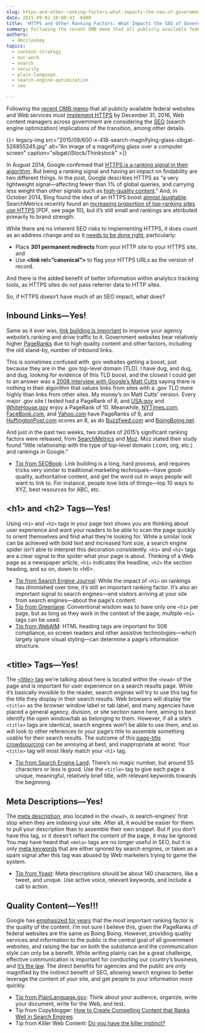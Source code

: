 ```yaml
---
slug: https-and-other-ranking-factors-what-impacts-the-seo-of-government-websites
date: 2015-09-02 10:00:43 -0400
title: 'HTTPS and Other Ranking Factors: What Impacts the SEO of Government Websites?'
summary: Following the recent OMB memo that all publicly available federal websites and Web services must implement HTTPS by December 31, 2016, Web content managers across government are considering the SEO (search engine optimization) implications of the transition, among other details.
authors:
  - dmccleskey
topics:
  - content-strategy
  - our-work
  - search
  - security
  - plain-language
  - search-engine-optimization
  - seo

---
```


Following the [recent OMB memo](https://https.cio.gov/) that all publicly available federal websites and Web services must [implement HTTPS](http://www.digitalgov.gov/2015/07/21/an-introduction-to-https-by-18f-and-digitalgov-university/) by December 31, 2016, Web content managers across government are considering the [SEO](http://search.digitalgov.gov/blog/seo-joe-pagano.html) (search engine optimization) implications of the transition, among other details.

{{< legacy-img src="2015/09/600-x-418-search-magnifying-glass-sibgat-526855245.jpg" alt="An image of a magnifying glass over a computer screen" caption="sibgat/iStock/Thinkstock" >}}

In August 2014, Google confirmed that [HTTPS is a ranking signal in their algorithm](http://googlewebmastercentral.blogspot.com/2014/08/https-as-ranking-signal.html). But being a ranking signal and having an impact on findability are two different things. In the post, Google describes HTTPS as “a very lightweight signal—affecting fewer than 1% of global queries, and carrying less weight than other signals such as [high-quality content](https://support.google.com/webmasters/answer/6001093).” And, in October 2014, Bing found the idea of an HTTPS boost [almost laughable](https://www.seroundtable.com/bing-https-ranking-19243.html). SearchMetrics recently found an [increasing proportion of top-ranking sites use HTTPS](http://www.searchmetrics.com/wp-content/uploads/Ranking-Factors-2015-Whitepaper-US.pdf) [PDF, see page 10], but it’s still small and rankings are attributed primarily to brand strength.

While there are no inherent SEO risks to implementing HTTPS, it does count as an address change and so it [needs to be done right](http://searchengineland.com/google-starts-giving-ranking-boost-secure-httpsssl-sites-199446/), particularly:

* Place **301 permanent redirects** from your HTTP site to your HTTPS site, and
* Use **&#60;link rel=”canonical”&#62;** to flag your HTTPS URLs as the version of record.

And there is the added benefit of better information within analytics tracking tools, as HTTPS sites do not pass referrer data to HTTP sites.

So, if HTTPS doesn’t have much of an SEO impact, what does?

## Inbound Links—Yes!

Same as it ever was, [link building is important](https://moz.com/beginners-guide-to-seo/growing-popularity-and-links) to improve your agency website’s ranking and drive traffic to it. Government websites bear relatively higher [PageRanks](https://en.wikipedia.org/wiki/PageRank) due to high quality content and other factors, including the old stand-by, number of inbound links.

This is sometimes confused with .gov websites getting a boost, just because they are in the .gov top-level domain (TLD). I have dug, and dug, and dug, looking for evidence of this TLD boost, and the closest I could get to an answer was a [2008 interview with Google’s Matt Cutts](http://www.stephanspencer.com/matt-cutts-interview/) saying there is nothing in their algorithm that values links from sites with a .gov TLD more highly than links from other sites. My money’s on Matt Cutts’ version. Every major .gov site I tested had a PageRank of 8, and [USA.gov](https://www.usa.gov/) and [WhiteHouse.gov](https://www.whitehouse.gov/) enjoy a PageRank of 10\. Meanwhile, [NYTimes.com](http://www.nytimes.com/), [FaceBook.com](https://www.facebook.com/), and [Yahoo.com](https://www.yahoo.com/) have PageRanks of 9, and [HuffingtonPost.com](http://www.huffingtonpost.com/) scores an 8, as do [BuzzFeed.com](http://www.buzzfeed.com/) and [BoingBoing.net](http://boingboing.net/).

And just in the past two weeks, two studies of 2015’s significant ranking factors were released, from [SearchMetrics](http://pages.searchmetrics.com/rs/656-KWJ-035/images/Ranking-Factors-2015-Whitepaper-US_FINAL.pdf) and [Moz](https://moz.com/search-ranking-factors/correlations). Moz stated their study found “little relationship with the type of top-level domain (.com, org, etc.) and rankings in Google.”

* [Tip from SEOBook](http://www.seobook.com/archives/001792.shtml): Link building is a long, hard process, and requires tricks very similar to traditional marketing techniques—have good-quality, authoritative content, and get the word out in ways people will want to link to. For instance, people love lists of things—top 10 ways to XYZ, best resources for ABC, etc.

## &#60;h1&#62; and &#60;h2&#62; Tags—Yes!

Using <code>&#60;h1&#62;</code> and <code>&#60;h2&#62;</code> tags in your page text shows you are thinking about user experience and want your readers to be able to scan the page quickly to orient themselves and find what they’re looking for. While a similar look can be achieved with bold text and increased font size, a search engine spider isn’t able to interpret this decoration consistently. <code>&#60;h1&#62;</code> and <code>&#60;h2&#62;</code> tags are a clear signal to the spider what your page is about. Thinking of a Web page as a newspaper article, <code>&#60;h1&#62;</code> indicates the headline, <code>&#60;h2&#62;</code> the section heading, and so on, down to &#60;h6&#62;.

* [Tip from Search Engine Journal](http://www.searchenginejournal.com/in-2014-how-important-is-an-h1-tag-for-seo/): While the impact of <code>&#60;h1&#62;</code> on rankings has diminished over time, it’s still an important ranking factor. It’s also an important signal to search engines—and visitors arriving at your site from search engines—about the page’s content.
* [Tip from Greenlane](http://www.greenlaneseo.com/blog/2015/02/seo-101-seo-and-multiple-h1-tags/): Conventional wisdom was to have only one <code>&#60;h1&#62;</code> per page, but as long as they work in the context of the page, multiple <code>&#60;h1&#62;</code> tags can be used.
* [Tip from WebAIM](http://webaim.org/techniques/semanticstructure/): HTML heading tags are important for 508 compliance, so screen readers and other assistive technologies—which largely ignore visual styling—can determine a page’s information structure.

## &#60;title&#62; Tags—Yes!

The [&#60;title&#62; tag](http://www.digitalgov.gov/2014/03/28/plain-language-page-titles-more-important-than-ever/) we’re talking about here is located within the <code>&#60;head&#62;</code> of the page and is important for user experience on a search results page. While it’s basically invisible to the reader, search engines will try to use this tag for the title they display in their search results. Web browsers will display the <code>&#60;title&#62;</code> as the browser window label or tab label, and many agencies have placed a general agency, division, or site section name here, aiming to best identify the open window/tab as belonging to them. However, if all a site’s <code>&#60;title&#62;</code> tags are identical, search engines won’t be able to use them, and so will look to other references to your page’s title to assemble something usable for their search results. The outcome of this [page-title crowdsourcing](https://blogs.bing.com/webmaster/2014/06/23/how-does-bing-choose-the-title-for-my-web-page/) can be annoying at best, and inappropriate at worst. Your <code>&#60;title&#62;</code> tag will most likely match your <code>&#60;h1&#62;</code> tag.

* [Tip from Search Engine Land](http://searchengineland.com/advanced-seo-learning-experiments-using-googles-title-tag-changes-example-189850): There’s no magic number, but around 55 characters or less is good. Use the <code>&#60;title&#62;</code> tag to give each page a unique, meaningful, relatively brief title, with relevant keywords towards the beginning.

## Meta Descriptions—Yes!

The [meta description](https://moz.com/learn/seo/meta-description), also located in the <code>&#60;head&#62;</code>, is search-engines’ first stop when they are indexing your site. After all, it would be easier for them to pull your description than to assemble their own snippet. But if you don’t have this tag, or it doesn’t reflect the content of the page, it may be ignored. You may have heard that <code>&#60;meta&#62;</code> tags are no longer useful in SEO, but it is only [meta keywords](https://moz.com/community/q/meta-keywords-should-we-use-them-or-not) that are either ignored by search engines, or taken as a spam signal after this tag was abused by Web marketers trying to game the system.

* [Tip from Yoast](https://yoast.com/meta-descriptions/): Meta descriptions should be about 140 characters, like a tweet, and unique. Use active voice, relevant keywords, and include a call to action.

## Quality Content—Yes!!!

Google has [emphasized for years](http://googlewebmastercentral.blogspot.com/2011/05/more-guidance-on-building-high-quality.html) that the most important ranking factor is the quality of the content. I’m not sure I believe this, given the PageRanks of federal websites are the same as Boing Boing. However, providing quality services and information to the public is the central goal of all government websites, and raising the bar on both the substance and the communication style can only be a benefit. While writing plainly can be a great challenge, effective communication is important for conducting our country’s business, and [it’s the law](http://www.plainlanguage.gov/plLaw/index.cfm). The direct benefits for agencies and the public are only magnified by the indirect benefit of SEO, allowing search engines to better leverage the content of your site, and get people to your information more quickly.

* [Tip from PlainLanguage.gov](http://www.plainlanguage.gov/howto/guidelines/FederalPLGuidelines/index.cfm): Think about your audience, organize, write your document, write for the Web, and test.
* Tip from Copyblogger: [How to Create Compelling Content that Ranks Well in Search Engines](http://scribecontent.com/downloads/How-to-Create-Compelling-Content.pdf)
* Tip from Killer Web Content: [Do you have the killer instinct?](http://www.gerrymcgovern.com/first-chapter/28/books/killer-web-content)

